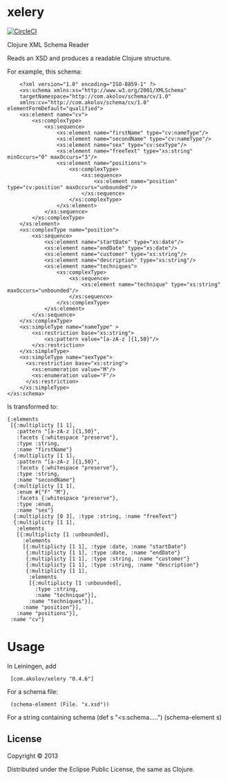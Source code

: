# xelery

[![CircleCI](https://circleci.com/gh/kolov/xelery/tree/master.svg?style=svg)](https://circleci.com/gh/kolov/xelery/tree/master)

Clojure XML Schema Reader

Reads an XSD and produces a readable Clojure structure.

For example, this schema:

        <?xml version="1.0" encoding="ISO-8859-1" ?>
        <xs:schema xmlns:xs="http://www.w3.org/2001/XMLSchema"
        targetNamespace="http://com.akolov/schema/cv/1.0"
        xmlns:cv="http://com.akolov/schema/cv/1.0" elementFormDefault="qualified">
        <xs:element name="cv">
            <xs:complexType>
                <xs:sequence>
                    <xs:element name="firstName" type="cv:nameType"/>
                    <xs:element name="secondName" type="cv:nameType"/>
                    <xs:element name="sex" type="cv:sexType"/>
                    <xs:element name="freeText" type="xs:string" minOccurs="0" maxOccurs="3"/>
                    <xs:element name="positions">
                        <xs:complexType>
                            <xs:sequence>
                                <xs:element name="position" type="cv:position" maxOccurs="unbounded"/>
                            </xs:sequence>
                        </xs:complexType>
                    </xs:element>
                </xs:sequence>
            </xs:complexType>
        </xs:element>
        <xs:complexType name="position">
            <xs:sequence>
                <xs:element name="startDate" type="xs:date"/>
                <xs:element name="endDate" type="xs:date"/>
                <xs:element name="customer" type="xs:string"/>
                <xs:element name="description" type="xs:string"/>
                <xs:element name="techniques">
                    <xs:complexType>
                        <xs:sequence>
                            <xs:element name="technique" type="xs:string" maxOccurs="unbounded"/>
                        </xs:sequence>
                    </xs:complexType>
                </xs:element>
            </xs:sequence>
        </xs:complexType>
        <xs:simpleType name="nameType" >
            <xs:restriction base="xs:string">
                <xs:pattern value="[a-zA-z ]{1,50}"/>
            </xs:restriction>
        </xs:simpleType>
        <xs:simpleType name="sexType">
          <xs:restriction base="xs:string">
            <xs:enumeration value="M"/>
            <xs:enumeration value="F"/>
          </xs:restriction>
        </xs:simpleType>
    </xs:schema>

Is transformed to:

    {:elements
     [{:multiplicty [1 1],
       :pattern "[a-zA-z ]{1,50}",
       :facets {:whitespace "preserve"},
       :type :string,
       :name "firstName"}
      {:multiplicty [1 1],
       :pattern "[a-zA-z ]{1,50}",
       :facets {:whitespace "preserve"},
       :type :string,
       :name "secondName"}
      {:multiplicty [1 1],
       :enum #{"F" "M"},
       :facets {:whitespace "preserve"},
       :type :enum,
       :name "sex"}
      {:multiplicty [0 3], :type :string, :name "freeText"}
      {:multiplicty [1 1],
       :elements
       [{:multiplicty [1 :unbounded],
         :elements
         [{:multiplicty [1 1], :type :date, :name "startDate"}
          {:multiplicty [1 1], :type :date, :name "endDate"}
          {:multiplicty [1 1], :type :string, :name "customer"}
          {:multiplicty [1 1], :type :string, :name "description"}
          {:multiplicty [1 1],
           :elements
           [{:multiplicty [1 :unbounded],
             :type :string,
             :name "technique"}],
           :name "techniques"}],
         :name "position"}],
       :name "positions"}],
     :name "cv"}
    
# Usage

In Leiningen, add

     [com.akolov/xelery "0.4.6"]
    
For a schema file:

     (schema-element (File. "x.xsd"))
     
For a string containing schema
     (def s "<s:schema.....")
     (schema-element s)

## License

Copyright © 2013  

Distributed under the Eclipse Public License, the same as Clojure.
